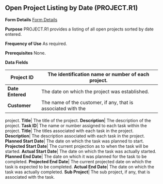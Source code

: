 ## Open Project Listing by Date (PROJECT.R1)
<PageHeader />

**Form Details**
[Form Details](../PROJECT-R1-1/README.md)

**Purpose**
PROJECT.R1 provides a listing of all open projects sorted by date entered.

**Frequency of Use**
As required.

**Prerequisites**
None.

**Data Fields**

| **Project ID**   | The identification name or number of each project.            |
| ---------------- | ------------------------------------------------------------- |
| **Date Entered** | The date on which the project was established.                |
| **Customer**     | The name of the customer, if any, that is associated with the |
project.
**Title**|  The title of the project.
**Description**|  The description of the project.
**Task ID**|  The name or number assigned to each task within the project.
**Title**|  The titles associated with each task in the project.
**Description**|  The description associated with each task in the project.
**Planned Start Date**|  The date on which the task was planned to start.
**Projected Start Date**|  The current projection as to when the task will be
started.
**Actual Start Date**|  The date on which the task was actually started.
**Planned End Date**|  The date on which it was planned for the task to be
completed.
**Projected End Date**|  The current projected date on which the task is
expected to be completed.
**Actual End Date**|  The date on which the task was actually completed.
**Sub Project**|  The sub project, if any, that is associated with the task.

<badge text= "Version 8.10.57 " vertical="middle" />

<PageFooter />
